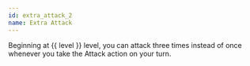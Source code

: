 ```yaml
---
id: extra_attack_2
name: Extra Attack
---
```

Beginning at {{ level }} level, you can attack three times instead of once whenever you take the Attack action on your turn.
